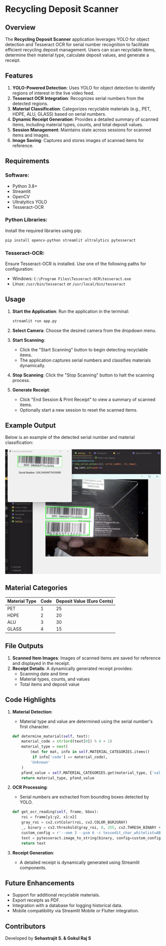 # Recycling Deposit Scanner

## Overview
The **Recycling Deposit Scanner** application leverages YOLO for object detection and Tesseract OCR for serial number recognition to facilitate efficient recycling deposit management. Users can scan recyclable items, determine their material type, calculate deposit values, and generate a receipt.

## Features
1. **YOLO-Powered Detection**: Uses YOLO for object detection to identify regions of interest in the live video feed.
2. **Tesseract OCR Integration**: Recognizes serial numbers from the detected regions.
3. **Material Classification**: Categorizes recyclable materials (e.g., PET, HDPE, ALU, GLASS) based on serial numbers.
4. **Dynamic Receipt Generation**: Provides a detailed summary of scanned items, including material types, counts, and total deposit values.
5. **Session Management**: Maintains state across sessions for scanned items and images.
6. **Image Saving**: Captures and stores images of scanned items for reference.

## Requirements
### Software:
- Python 3.8+
- Streamlit
- OpenCV
- Ultralyitics YOLO
- Tesseract-OCR

### Python Libraries:
Install the required libraries using pip:
```bash
pip install opencv-python streamlit ultralytics pytesseract
```

### Tesseract-OCR:
Ensure Tesseract-OCR is installed. Use one of the following paths for configuration:
- Windows: `C:\Program Files\Tesseract-OCR\tesseract.exe`
- Linux: `/usr/bin/tesseract` or `/usr/local/bin/tesseract`

## Usage
1. **Start the Application**:
   Run the application in the terminal:
   ```bash
   streamlit run app.py
   ```

2. **Select Camera**:
   Choose the desired camera from the dropdown menu.

3. **Start Scanning**:
   - Click the "Start Scanning" button to begin detecting recyclable items.
   - The application captures serial numbers and classifies materials dynamically.

4. **Stop Scanning**:
   Click the "Stop Scanning" button to halt the scanning process.

5. **Generate Receipt**:
   - Click "End Session & Print Receipt" to view a summary of scanned items.
   - Optionally start a new session to reset the scanned items.


## Example Output

Below is an example of the detected serial number and material classification:

![Detected Serial Output](Outputs/op1.jpg)


## Material Categories
| Material Type | Code | Deposit Value (Euro Cents) |
|---------------|------|---------------------------|
| PET           | 1    | 25                        |
| HDPE          | 2    | 20                        |
| ALU           | 3    | 30                        |
| GLASS         | 4    | 15                        |

## File Outputs
1. **Scanned Item Images**:
   Images of scanned items are saved for reference and displayed in the receipt.
2. **Receipt Details**:
   A dynamically generated receipt provides:
   - Scanning date and time
   - Material types, counts, and values
   - Total items and deposit value

## Code Highlights
1. **Material Detection**:
   - Material type and value are determined using the serial number's first character.
   ```python
   def determine_material(self, text):
       material_code = str(ord(text[0]) % 4 + 1)
       material_type = next(
           (mat for mat, info in self.MATERIAL_CATEGORIES.items()
            if info['code'] == material_code),
           'Unknown'
       )
       pfand_value = self.MATERIAL_CATEGORIES.get(material_type, {'value': 0})['value']
       return material_type, pfand_value
   ```

2. **OCR Processing**:
   - Serial numbers are extracted from bounding boxes detected by YOLO.
   ```python
   def get_ocr_reading(self, frame, bbox):
       roi = frame[y1:y2, x1:x2]
       gray_roi = cv2.cvtColor(roi, cv2.COLOR_BGR2GRAY)
       _, binary = cv2.threshold(gray_roi, 0, 255, cv2.THRESH_BINARY + cv2.THRESH_OTSU)
       custom_config = r'--oem 3 --psm 6 -c tessedit_char_whitelist=ABCDEFGHIJKLMNOPQRSTUVWXYZ0123456789'
       text = pytesseract.image_to_string(binary, config=custom_config).strip()
       return text
   ```

3. **Receipt Generation**:
   - A detailed receipt is dynamically generated using Streamlit components.

## Future Enhancements
- Support for additional recyclable materials.
- Export receipts as PDF.
- Integration with a database for logging historical data.
- Mobile compatibility via Streamlit Mobile or Flutter integration.

## Contributors
Developed by **Sehastrajit S. & Gokul Raj S**

